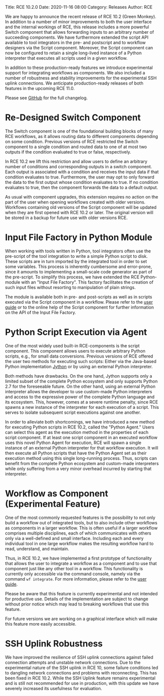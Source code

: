 Title: RCE 10.2.0
Date: 2020-11-16 08:00
Category: Releases
Author: RCE

We are happy to announce the recent release of RCE 10.2 (Green Monkey).
In addition to a number of minor improvements to both the user interface and the internal workings of RCE, this release includes a more powerful Switch component that allows forwarding inputs to an arbitrary number of succeeding components.
We have furthermore extended the script API available to tool integrators in the pre- and postscript and to workflow designers via the Script component.
Moreover, the Script component can now be configured to retain a single long-lived instance of a Python interpreter that executes all scripts used in a given workflow.

In addition to these production-ready features we introduce experimental support for integrating workflows as components.
We also included a number of robustness and stability improvements for the experimental SSH uplink connections.
We anticipate production-ready releases of both features in the upcoming RCE 11.0.

Please see [GitHub](https://github.com/rcenvironment/rce/releases) for the full changelog.


# Re-Designed Switch Component

The Switch component is one of the foundational building blocks of many RCE workflows, as it allows routing data to different components depending on some condition.
Previous versions of RCE restricted the Switch component to a single condition and routed data to one of at most two outputs if the condition evaluated to true or false, respectively.

In RCE 10.2 we lift this restriction and allow users to define an arbitrary number of conditions and corresponding outputs in a switch component.
Each output is associated with a condition and receives the input data if that condition evaluates to true.
Furthermore, the user may opt to only forward the data to the first output whose condition evaluates to true.
If no condition evaluates to true, then the component forwards the data to a default output.

As usual with component upgrades, this extension requires no action on the part of the user when opening workflows created with older versions.
Workflows containing old versions of the Script component will be updated when they are first opened with RCE 10.2 or later.
The original version will be stored in a backup for future use with older versions RCE.

# Input File Factory in Python Module

When working with tools written in Python, tool integrators often use the pre-script of the tool integration to write a simple Python script to disk.
These scripts are in turn imported by the integrated tool in order to set some variables.
This process is inherently cumbersome and error-prone, since it amounts to implementing a small-scale code generator as part of the pre-script.
To simplify this process, we have extended the RCE Python-module with an "Input File Factory".
This factory facilitates the creation of such input files without resorting to manipulation of plain strings.

The module is available both in pre- and post-scripts as well as in scripts executed via the Script component in a workflow.
Please refer to the [user guide](https://rcenvironment.de/pages/documentation/documentation.html) or to the online help of the Script component for further information on the API of the Input File Factory.

# Python Script Execution via Agent

One of the most widely used built-in RCE-components is the script component.
This component allows users to execute arbitrary Python scripts, e.g., for small data conversions.
Previous versions of RCE offered the user two methods for executing such scripts:
Either via the Java-based Python implementation [Jython](https://www.jython.org/) or by using an external Python interpreter.

Both methods have drawbacks.
On the one hand, Jython supports only a limited subset of the complete Python ecosystem and only supports Python 2.7 for the foreseeable future.
On the other hand, using an external Python interpreter allows the developer to use custom-made Python interpreters and access to the expressive power of the complete Python language and its ecosystem.
This, however, comes at a severe runtime penalty, since RCE spawns a new instance of the interpreter for each execution of a script.
This serves to isolate subsequent script executions against one another.

In order to alleviate both shortcomings, we have introduced a new method for executing Python scripts in RCE 10.2, called the "Python Agent."
Users can select this agent as the execution method in the properties of each script component.
If at least one script component in an executed workflow uses this novel Python Agent for execution, RCE will spawn a single instance of an external Python interpreter for that workflow execution.
It will then execute all Python scripts that have the Python Agent set as their execution method using this single long-running process.
Thus, scripts can benefit from the complete Python ecosystem and custom-made interpreters while only suffering from a very minor overhead incurred by starting that interpreter.

# Workflow as Component (Experimental Feature)

One of the most commonly requested features is the possibility to not only build a workflow out of integrated tools, but to also include other workflows as components in a larger workflow.
This is often useful if a larger workflow comprises multiple disciplines, each of which communicates with others only via a well-defined and small interface.
Including each and every individual tool in one large workflow makes the resulting workflow hard to read, understand, and maintain.

Thus, in RCE 10.2, we have implemented a first prototype of functionality that allows the user to integrate a workflow as a component and to use that component just like any other tool in a workflow.
This functionality is currently only accessible via the command console, namely via the command `wf integrate`.
For more information, please refer to the [user guide](https://rcenvironment.de/pages/documentation/documentation.html).

Please be aware that this feature is currently experimental and not intended for productive use.
Details of the implementation are subject to change without prior notice which may lead to breaking workflows that use this feature.

For future versions we are working on a graphical interface which will make this feature more easily accessible.

# SSH Uplink Robustness

We have improved the resilience of SSH uplink connections against failed connection attempts and unstable network connections.
Due to the experimental nature of the SSH uplink in RCE 10, some failure conditions led to dangling network connections and problems with reconnecting.
This has been fixed in RCE 10.2.
While the SSH Uplink feature remains experimental and is still not recommended for use in production, with this update we have severely increased its usefulness for evaluation.